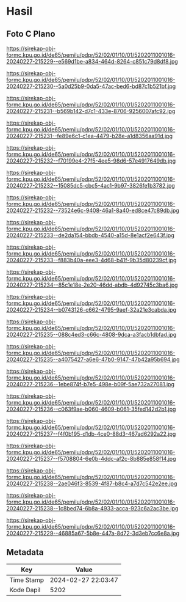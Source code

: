 # Hasil

## Foto C Plano

https://sirekap-obj-formc.kpu.go.id/de65/pemilu/pdpr/52/02/01/10/01/5202011001016-20240227-215229--e569d1be-a834-464d-8264-c851c79d8df8.jpg

https://sirekap-obj-formc.kpu.go.id/de65/pemilu/pdpr/52/02/01/10/01/5202011001016-20240227-215230--5a0d25b9-0da5-47ac-bed6-bd87c1b521bf.jpg

https://sirekap-obj-formc.kpu.go.id/de65/pemilu/pdpr/52/02/01/10/01/5202011001016-20240227-215231--b569b142-d7c1-433e-8706-9256007afc92.jpg

https://sirekap-obj-formc.kpu.go.id/de65/pemilu/pdpr/52/02/01/10/01/5202011001016-20240227-215231--fe89e6c1-c1ea-4479-b28e-a1d8356aa91d.jpg

https://sirekap-obj-formc.kpu.go.id/de65/pemilu/pdpr/52/02/01/10/01/5202011001016-20240227-215232--f70199e4-27f5-4ee5-98d6-57e4917649db.jpg

https://sirekap-obj-formc.kpu.go.id/de65/pemilu/pdpr/52/02/01/10/01/5202011001016-20240227-215232--15085dc5-cbc5-4ac1-9b97-3826fe1b3782.jpg

https://sirekap-obj-formc.kpu.go.id/de65/pemilu/pdpr/52/02/01/10/01/5202011001016-20240227-215232--73524e6c-9408-46a1-8a40-ed8ce47c89db.jpg

https://sirekap-obj-formc.kpu.go.id/de65/pemilu/pdpr/52/02/01/10/01/5202011001016-20240227-215233--de2da154-bbdb-4540-a15d-8e1acf2e643f.jpg

https://sirekap-obj-formc.kpu.go.id/de65/pemilu/pdpr/52/02/01/10/01/5202011001016-20240227-215233--f883b40a-eee3-4d68-b41f-9b35d80239cf.jpg

https://sirekap-obj-formc.kpu.go.id/de65/pemilu/pdpr/52/02/01/10/01/5202011001016-20240227-215234--85c1e18e-2e20-46dd-abdb-4d92745c3ba6.jpg

https://sirekap-obj-formc.kpu.go.id/de65/pemilu/pdpr/52/02/01/10/01/5202011001016-20240227-215234--b0743126-c662-4795-9aef-32a21e3cabda.jpg

https://sirekap-obj-formc.kpu.go.id/de65/pemilu/pdpr/52/02/01/10/01/5202011001016-20240227-215235--088c4ed3-c66c-4808-9dca-a3facb1dbfad.jpg

https://sirekap-obj-formc.kpu.go.id/de65/pemilu/pdpr/52/02/01/10/01/5202011001016-20240227-215235--a4075427-a6e6-47b0-9147-47b42a95b694.jpg

https://sirekap-obj-formc.kpu.go.id/de65/pemilu/pdpr/52/02/01/10/01/5202011001016-20240227-215236--1ebe874f-b7e5-498e-b09f-5ae732a27081.jpg

https://sirekap-obj-formc.kpu.go.id/de65/pemilu/pdpr/52/02/01/10/01/5202011001016-20240227-215236--c063f9ae-b060-4609-b061-35fed142d2b1.jpg

https://sirekap-obj-formc.kpu.go.id/de65/pemilu/pdpr/52/02/01/10/01/5202011001016-20240227-215237--f4f0b195-d1db-4ce0-88d3-467ad6292a22.jpg

https://sirekap-obj-formc.kpu.go.id/de65/pemilu/pdpr/52/02/01/10/01/5202011001016-20240227-215237--f5708804-6e0b-4ddc-af2c-8b885e858f14.jpg

https://sirekap-obj-formc.kpu.go.id/de65/pemilu/pdpr/52/02/01/10/01/5202011001016-20240227-215238--2ae046f3-8539-4f87-b8c4-a7d7c542e2ee.jpg

https://sirekap-obj-formc.kpu.go.id/de65/pemilu/pdpr/52/02/01/10/01/5202011001016-20240227-215238--1c8bed74-6b8a-4933-acca-923c6a2ac3be.jpg

https://sirekap-obj-formc.kpu.go.id/de65/pemilu/pdpr/52/02/01/10/01/5202011001016-20240227-215229--46885a67-5b8e-447a-8d72-3d3eb7cc6e8a.jpg


## Metadata

| Key        | Value               |
| ---------- | ------------------- |
| Time Stamp | 2024-02-27 22:03:47 |
| Kode Dapil | 5202                |



